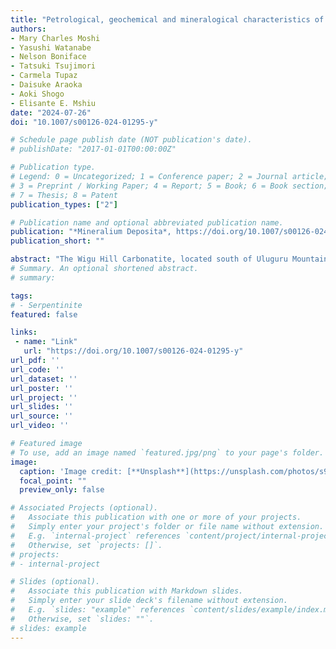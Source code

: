 ```yaml
---
title: "Petrological, geochemical and mineralogical characteristics of Wigu Hill carbonatite, Uluguru Mountains, Tanzania: Insights into carbonatite evolution and REE mineralization"
authors:
- Mary Charles Moshi
- Yasushi Watanabe
- Nelson Boniface
- Tatsuki Tsujimori
- Carmela Tupaz
- Daisuke Araoka
- Aoki Shogo
- Elisante E. Mshiu
date: "2024-07-26"
doi: "10.1007/s00126-024-01295-y"

# Schedule page publish date (NOT publication's date).
# publishDate: "2017-01-01T00:00:00Z"

# Publication type.
# Legend: 0 = Uncategorized; 1 = Conference paper; 2 = Journal article;
# 3 = Preprint / Working Paper; 4 = Report; 5 = Book; 6 = Book section;
# 7 = Thesis; 8 = Patent
publication_types: ["2"]

# Publication name and optional abbreviated publication name.
publication: "*Mineralium Deposita*, https://doi.org/10.1007/s00126-024-01295-y"
publication_short: ""

abstract: "The Wigu Hill Carbonatite, located south of Uluguru Mountain, is amongst the REE-endowed carbonatites in Tanzania. The carbonatite comprises apatite dolomite carbonatite that has been locally brecciated and intruded by small bodies of mica dolomite carbonatite. These early carbonatites are fine to medium grained, poorly enriched in REE2O3 (<0.4 wt%), and show elevated Nb (>200 ppm). The early carbonatites are crosscut by REE-bearing carbonatite dikes that host pegmatitic, well-preserved pseudomorphs after burbankite. The REE-bearing carbonatites are characterised by high REE2O3 (6-10 wt%), and pseudomorphs that vary in colour and mineralogy, reflecting the dissolution of primary burbankite through reaction with evolving carbothermal fluids in two major phases; (1) early altered burbankite formed yellow-colored pseudomorphs typified by an assemblage of synchysite-(Ce) with high (La/Ce)N - (La/Nd)N ratios, barite, Ca-strontianite, calcite, and quartz; and (2) subsequent late alterations by highly evolved fluids resulted into green and pink-colored pseudomorphs consisting of synchysite-(Ce) with low (La/Ce)N - (La/Nd)N ratios, barite, Ca-strontianite, fluorite, calcite, quartz, apatite, monazite, and Al-REE-phosphates. The stable C-O and Mg isotopes signatures of dolomite across Wigu Hill indicate a pristine mantle source (δ13CVPDB -4.1‰ to -6.2‰; δ18OVSMOW +6.5‰ to +7.31‰ and δ26Mg -0.44 to +0.19‰), and are locally modified by surface processes which resulted in bastnaesite enriched zones with up to 15 wt% REE2O3. Textural, geochemical, and stable isotope data tracks a polygenetic evolution of Wigu Hill with the main REE mineralization phase occurring at the end of magmatic phase as a result of magmatic fractionations. Reworking by carbothermal fluids and locally by surface process has resulted in REE enrichment."
# Summary. An optional shortened abstract.
# summary: 

tags: 
# - Serpentinite
featured: false

links:
 - name: "Link"
   url: "https://doi.org/10.1007/s00126-024-01295-y"
url_pdf: ''
url_code: ''
url_dataset: ''
url_poster: ''
url_project: ''
url_slides: ''
url_source: ''
url_video: ''

# Featured image
# To use, add an image named `featured.jpg/png` to your page's folder. 
image: 
  caption: 'Image credit: [**Unsplash**](https://unsplash.com/photos/s9CC2SKySJM)'
  focal_point: ""
  preview_only: false

# Associated Projects (optional).
#   Associate this publication with one or more of your projects.
#   Simply enter your project's folder or file name without extension.
#   E.g. `internal-project` references `content/project/internal-project/index.md`.
#   Otherwise, set `projects: []`.
# projects:
# - internal-project

# Slides (optional).
#   Associate this publication with Markdown slides.
#   Simply enter your slide deck's filename without extension.
#   E.g. `slides: "example"` references `content/slides/example/index.md`.
#   Otherwise, set `slides: ""`.
# slides: example
---
```

